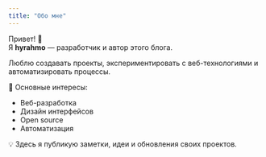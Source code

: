 ```yaml
---
title: "Обо мне"
---
```


Привет! 👋  
Я **hyrahmo** — разработчик и автор этого блога.  

Люблю создавать проекты, экспериментировать с веб-технологиями и автоматизировать процессы.  

🧠 Основные интересы:
- Веб-разработка
- Дизайн интерфейсов
- Open source
- Автоматизация

💡 Здесь я публикую заметки, идеи и обновления своих проектов.
